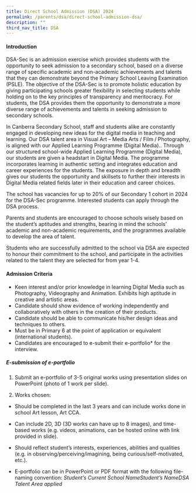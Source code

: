 ```yaml
---
title: Direct School Admission (DSA) 2024
permalink: /parents/dsa/direct-school-admission-dsa/
description: ""
third_nav_title: DSA
---
```

#### Introduction

DSA-Sec is an admission exercise which provides students with the opportunity to seek admission to a secondary school, based on a diverse range of specific academic and non-academic achievements and talents that they can demonstrate beyond the Primary School Leaving Examination (PSLE). The objective of the DSA-Sec is to promote holistic education by giving participating schools greater flexibility in selecting students while holding on to the key principles of transparency and meritocracy. For students, the DSA
provides them the opportunity to demonstrate a more diverse range of achievements and talents in seeking admission to secondary schools.

In Canberra Secondary School, staff and students alike are constantly engaged in developing new ideas for the digital media in teaching and learning. Our DSA talent area in Visual Art – Media Arts / Film / Photography, is aligned with our Applied Learning Programme (Digital Media).. Through our structured school-wide Applied Learning Programme (Digital Media), our students are given a headstart in Digital Media. The programme incorporates learning in authentic setting and integrates education and career experiences for the students. The exposure in depth and breadth gives our students the opportunity and skillsets to further their interests in Digital Media related fields later in their education and career choices.

The school has vacancies for up to 20% of our Secondary 1 cohort in 2024 for the DSA-Sec programme. Interested students can apply through the DSA process.

Parents and students are encouraged to choose schools wisely based on the student’s aptitudes and strengths, bearing in mind the schools’ academic and non-academic requirements, and the programmes available to develop the area of talent.

Students who are successfully admitted to the school via DSA are expected to honour their commitment to the school, and participate in the activities related to the talent they are selected for from year 1-4.

#### Admission Criteria
* Keen interest and/or prior knowledge in learning Digital Media such as Photography, Videography and Animation. Exhibits high aptitude in creative and artistic areas.
* Candidate should show evidence of working independently and collaboratively with others in the creation of their products.
* Candidate should be able to communicate his/her design ideas and techniques to others.
* Must be in Primary 6 at the point of application or equivalent (international students).
* Candidates are encouraged to e-submit their e-portfolio* for the interview.

##### E-submission of e-portfolio
1. Submit an e-portfolio of 3-5 original works using presentation slides on PowerPoint (photo of 1 work per slide).

2. Works chosen:
* Should be completed in the last 3 years and can include works done in school Art lesson, Art CCA.
* Can include 2D, 3D (3D works can have up to 8 images), and time-based works (e.g. videos, animations, can be hosted online with link provided in slide).
* Should reflect student’s interests, experiences, abilities and qualities (e.g. in observing/perceiving/imagining, being curious/self-motivated, etc.).

* E-portfolio can be in PowerPoint or PDF format with the following file-naming convention:
*Student’s Current School NameStudent’s NameDSA Talent Area applied*
